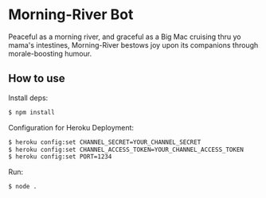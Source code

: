 # Morning-River Bot

Peaceful as a morning river, and graceful as a Big Mac cruising thru yo mama's intestines, Morning-River bestows joy upon its companions through morale-boosting humour.

## How to use

Install deps:

```bash
$ npm install
```

Configuration for Heroku Deployment:

``` bash
$ heroku config:set CHANNEL_SECRET=YOUR_CHANNEL_SECRET
$ heroku config:set CHANNEL_ACCESS_TOKEN=YOUR_CHANNEL_ACCESS_TOKEN
$ heroku config:set PORT=1234
```

Run:

``` bash
$ node .
```